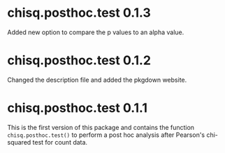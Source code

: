 # chisq.posthoc.test 0.1.3

Added new option to compare the p values to an alpha value.

# chisq.posthoc.test 0.1.2

Changed the description file and added the pkgdown website.

# chisq.posthoc.test 0.1.1

This is the first version of this package and contains the function `chisq.posthoc.test()` to perform a post hoc analysis after Pearson's chi-squared test for count data.
